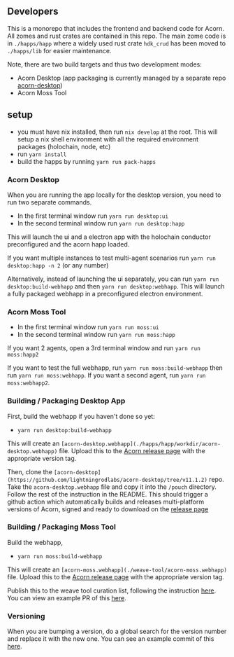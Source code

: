 ## Developers

This is a monorepo that includes the frontend and backend code for Acorn. All zomes and rust crates are contained in this repo. The main zome code is in `./happs/happ` where a widely used rust crate `hdk_crud` has been moved to `./happs/lib` for easier maintenance.

Note, there are two build targets and thus two development modes:

- Acorn Desktop (app packaging is currently managed by a separate repo [acorn-desktop](https://github.com/lightningrodlabs/acorn-desktop))
- Acorn Moss Tool

## setup

- you must have nix installed, then run `nix develop` at the root. This will setup a nix shell environment with all the required environment packages (holochain, node, etc)
- run `yarn install`
- build the happs by running `yarn run pack-happs`

### Acorn Desktop

When you are running the app locally for the desktop version, you need to run two separate commands.

- In the first terminal window run `yarn run desktop:ui`
- In the second terminal window run `yarn run desktop:happ`

This will launch the ui and a electron app with the holochain conductor preconfigured and the acorn happ loaded.

If you want multiple instances to test multi-agent scenarios run `yarn run desktop:happ -n 2` (or any number)

Alternatively, instead of launching the ui separately, you can run `yarn run desktop:build-webhapp` and then `yarn run desktop:webhapp`. This will launch a fully packaged webhapp in a preconfigured electron environment.

### Acorn Moss Tool

- In the first terminal window run `yarn run moss:ui`
- In the second terminal window run `yarn run moss:happ`

If you want 2 agents, open a 3rd terminal window and run `yarn run moss:happ2`

If you want to test the full webhapp, run `yarn run moss:build-webhapp` then run `yarn run moss:webhapp`. If you want a second agent, run `yarn run moss:webhapp2`.

### Building / Packaging Desktop App

First, build the webhapp if you haven't done so yet:

- `yarn run desktop:build-webhapp`

This will create an `[acorn-desktop.webhapp](./happs/happ/workdir/acorn-desktop.webhapp)` file. Upload this to the [Acorn release page](https://github.com/lightningrodlabs/acorn/releases) with the appropriate version tag.

Then, clone the `[acorn-desktop](https://github.com/lightningrodlabs/acorn-desktop/tree/v11.1.2)` repo. Take the `acorn-desktop.webhapp` file and copy it into the `/pouch` directory. Follow the rest of the instruction in the README. This should trigger a github action which automatically builds and releases multi-platform versions of Acorn, signed and ready to download on the [release page](https://github.com/lightningrodlabs/acorn-desktop/releases)

### Building / Packaging Moss Tool

Build the webhapp,

- `yarn run moss:build-webhapp`

This will create an `[acorn-moss.webhapp](./weave-tool/acorn-moss.webhapp)` file. Upload this to the [Acorn release page](https://github.com/lightningrodlabs/acorn/releases) with the appropriate version tag.

Publish this to the weave tool curation list, following the instruction [here](https://github.com/lightningrodlabs/weave-tool-curation/blob/main/0.13/README.md). You can view an example PR of this [here](https://github.com/lightningrodlabs/weave-tool-curation/pull/40).

### Versioning

When you are bumping a version, do a global search for the version number and replace it with the new one. You can see an example commit of this [here](https://github.com/lightningrodlabs/acorn/pull/374/commits/fffe15395ee489d25a0aab7fbc48d674bee97991).
